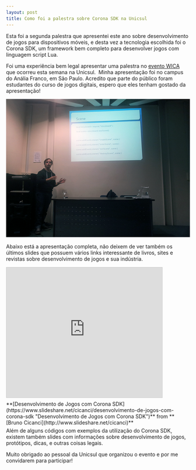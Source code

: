 ```yaml
---
layout: post
title: Como foi a palestra sobre Corona SDK na Unicsul
---
```


Esta foi a segunda palestra que apresentei este ano sobre desenvolvimento de jogos para dispositivos móveis, e desta vez a tecnologia escolhida foi o Corona SDK, um framework bem completo para desenvolver jogos com linguagem script Lua.

Foi uma experiência bem legal apresentar uma palestra no [evento WICA](http://gamedeveloper.com.br/blog/2013/06/18/palestra-unicsul-corona-sdk/ "WICA") que ocorreu esta semana na Unicsul.  Minha apresentação foi no campus do Anália Franco, em São Paulo. Acredito que parte do público foram estudantes do curso de jogos digitais, espero que eles tenham gostado da apresentação!

[![](../content/images/2013/06/bruno.png "Palestra Corona SDK")](../content/images/2013/06/bruno.png)

Abaixo está a apresentação completa, não deixem de ver também os últimos slides que possuem vários links interessante de livros, sites e revistas sobre desenvolvimento de jogos e sua indústria.

<iframe allowfullscreen="" frameborder="0" height="356" marginheight="0" marginwidth="0" scrolling="no" src="https://www.slideshare.net/slideshow/embed_code/key/yF1ZLsP2AWW0Do" style="border:1px solid #CCC; border-width:1px; margin-bottom:5px; max-width: 100%;" width="427"></iframe>

<div style="margin-bottom:5px">**[Desenvolvimento de Jogos com Corona SDK](https://www.slideshare.net/cicanci/desenvolvimento-de-jogos-com-corona-sdk "Desenvolvimento de Jogos com Corona SDK")** from **[Bruno Cicanci](http://www.slideshare.net/cicanci)**</div>Além de alguns códigos com exemplos da utilização do Corona SDK, existem também slides com informações sobre desenvolvimento de jogos, protótipos, dicas, e outras coisas legais.

Muito obrigado ao pessoal da Unicsul que organizou o evento e por me convidarem para participar!
